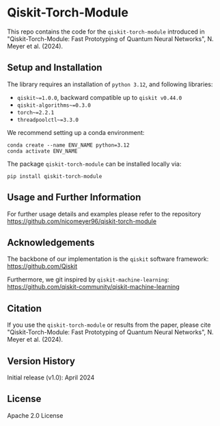 # Qiskit-Torch-Module

This repo contains the code for the `qiskit-torch-module` introduced in 
"Qiskit-Torch-Module: Fast Prototyping of Quantum Neural Networks", N. Meyer et al. (2024).

## Setup and Installation

The library requires an installation of `python 3.12`, and following libraries:
- `qiskit~=1.0.0`, backward compatible up to `qiskit v0.44.0`
- `qiskit-algorithms~=0.3.0`
- `torch~=2.2.1`
- `threadpoolctl~=3.3.0`

We recommend setting up a conda environment:

```
conda create --name ENV_NAME python=3.12
conda activate ENV_NAME
```

The package `qiskit-torch-module` can be installed locally via:
```
pip install qiskit-torch-module
```

## Usage and Further Information

For further usage details and examples please refer to the repository https://github.com/nicomeyer96/qiskit-torch-module

## Acknowledgements

The backbone of our implementation is the ``qiskit`` software framework: https://github.com/Qiskit

Furthermore, we git inspired by ``qiskit-machine-learning``: https://github.com/qiskit-community/qiskit-machine-learning

## Citation

If you use the `qiskit-torch-module` or results from the paper, please cite
"Qiskit-Torch-Module: Fast Prototyping of Quantum Neural Networks", N. Meyer et al. (2024).

## Version History

Initial release (v1.0): April 2024

## License

Apache 2.0 License
  